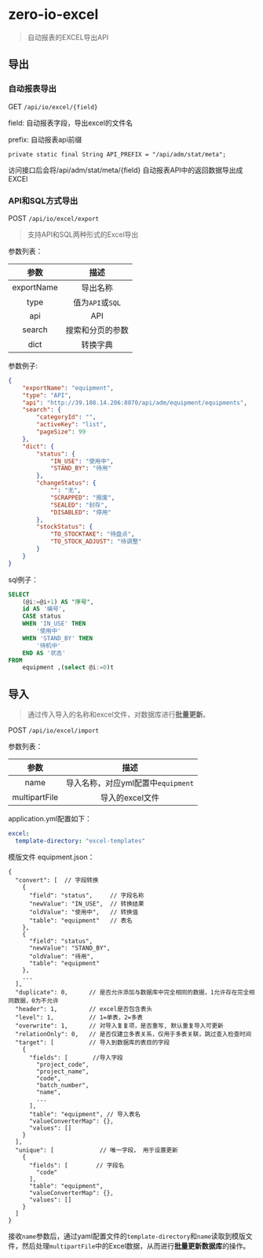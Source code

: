 # zero-io-excel
>自动报表的EXCEL导出API

## 导出
### 自动报表导出

GET `/api/io/excel/{field}`

field: 自动报表字段，导出excel的文件名

prefix: 自动报表api前缀

`private static final String API_PREFIX = "/api/adm/stat/meta";`

访问接口后会将/api/adm/stat/meta/{field} 自动报表API中的返回数据导出成EXCEl

###  API和SQL方式导出

POST `/api/io/excel/export`

> 支持API和SQL两种形式的Excel导出

参数列表：


|  **参数**  |     **描述**     |
| :--------: | :--------------: |
| exportName |     导出名称     |
|    type    | 值为`API`或`SQL` |
|    api     |       API        |
|   search   | 搜索和分页的参数 |
|    dict    |     转换字典     |

参数例子:

```json
{
    "exportName": "equipment",
    "type": "API",
    "api": "http://39.108.14.206:8070/api/adm/equipment/equipments",
    "search": {
        "categoryId": "",
        "activeKey": "list",
        "pageSize": 99
    },
    "dict": {
        "status": {
            "IN_USE": "使用中",
            "STAND_BY": "待用"
        },
        "changeStatus": {
            "": "无",
            "SCRAPPED": "报废",
            "SEALED": "封存",
            "DISABLED": "停用"
        },
        "stockStatus": {
            "TO_STOCKTAKE": "待盘点",
            "TO_STOCK_ADJUST": "待调整"
        }
    }
}
```

sql例子：

```sql
SELECT
	(@i:=@i+1) AS "序号",
	id AS '编号',
	CASE status
	WHEN 'IN_USE' THEN
		'使用中'
	WHEN 'STAND_BY' THEN
		'待机中'
	END AS '状态'
FROM
	equipment ,(select @i:=0)t

```



## 导入

> 通过传入导入的名称和excel文件，对数据库进行**批量更新**。

POST  `/api/io/excel/import`

参数列表：

|   **参数**    |              **描述**              |
| :-----------: | :--------------------------------: |
|     name      | 导入名称，对应yml配置中`equipment` |
| multipartFile |          导入的excel文件           |

application.yml配置如下：

```yaml
excel:
  template-directory: "excel-templates"
```

模版文件 equipment.json：

```
{
  "convert": [	// 字段转换
    {
      "field": "status",     // 字段名称
      "newValue": "IN_USE",  // 转换结果
      "oldValue": "使用中",   // 转换值
      "table": "equipment"   // 表名
    },
    {
      "field": "status",
      "newValue": "STAND_BY",
      "oldValue": "待用",
      "table": "equipment"
    },
    ...
  ],
  "duplicate": 0,      // 是否允许添加与数据库中完全相同的数据，1允许存在完全相同数据，0为不允许
  "header": 1,         // excel是否包含表头
  "level": 1,          // 1=单表，2=多表
  "overwrite": 1,      // 对导入复复项，是否重写, 默认重复导入可更新
  "relationOnly": 0,   // 是否仅建立多表关系，仅用于多表关联，跳过查入检查时间
  "target": [          // 导入到数据库的表目的字段
    {
      "fields": [		//导入字段
        "project_code",
        "project_name",
        "code",
        "batch_number",
        "name",
        ...
      ],
      "table": "equipment",	// 导入表名
      "valueConverterMap": {},
      "values": []
    }
  ],
  "unique": [             // 唯一字段， 用于设置更新
    {
      "fields": [        // 字段名
        "code"
      ],
      "table": "equipment",
      "valueConverterMap": {},
      "values": []
    }
  ]
}

```



接收`name`参数后，通过yaml配置文件的`template-directory`和`name`读取到模版文件，然后处理`multipartFile`中的Excel数据，从而进行**批量更新数据库**的操作。